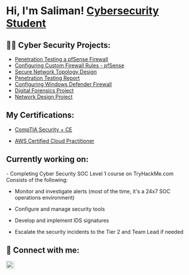 <h1>Hi, I'm Saliman! <a href="https://www.linkedin.com/in/saliman-zadran/">Cybersecurity Student</a>

<h2>👨‍💻 Cyber Security Projects:</h2>

- [Penetration Testing a pfSense Firewall](https://github.com/SulliZ/Penetration-Test-pfSense-Firewall-)
- [Configuring Custom Firewall Rules - pfSense](https://github.com/SulliZ/Customizing-Firewall-Rules)
- [Secure Network Topology Design](https://github.com/SulliZ/Secure-Network-Topology-Design/tree/main)
- [Penetration Testing Report](https://github.com/SulliZ/Penetration-Testing-Report/tree/main)
- [Configuring Windows Defender Firewall](https://github.com/SulliZ/Configuring-Windows-Defender-Firewall)
- [Digital Forensics Project](https://github.com/SulliZ/Digital-Forensics-Project/tree/main)
- [Network Design Project](https://github.com/SulliZ/Network-Design-Project) 

<h2> My Certifications:</h2>

- [CompTIA Security + CE](https://credly.com/badges/b2c05f80-6bf9-4741-bf1b-e32e2ead6c6b/linked_in_profile?trk=public_profile_see-credential) 

- [AWS Certified Cloud Practitioner](https://www.credly.com/badges/39a06eed-35f8-4877-8104-0f7c027dd4de/linked_in_profile?trk=public_profile_see-credential)

<h2>Currently working on:</h2>
- Completing Cyber Security SOC Level 1 course on TryHackMe.com
  Consists of the following:
  
- Monitor and investigate alerts (most of the time, it's a 24x7 SOC operations environment)
  
- Configure and manage security tools
  
- Develop and implement IDS signatures
  
- Escalate the security incidents to the Tier 2 and Team Lead if needed

<h2> 🤳 Connect with me:</h2>

[<img align="left" alt="JoshMadakor | LinkedIn" width="22px" src="https://cdn.jsdelivr.net/npm/simple-icons@v3/icons/linkedin.svg" />][linkedin]

[linkedin]: https://www.linkedin.com/in/saliman-zadran

<!--
**Sulliz/Sulliz** is a ✨ _special_ ✨ repository because its `README.md` (this file) appears on your GitHub profile.

Here are some ideas to get you started:

- 🔭 I’m currently working on ...
- 🌱 I’m currently learning ...
- 👯 I’m looking to collaborate on ...
- 🤔 I’m looking for help with ...
- 💬 Ask me about ...
- 📫 How to reach me: ...
- 😄 Pronouns: ...
- ⚡ Fun fact: ...
-->
